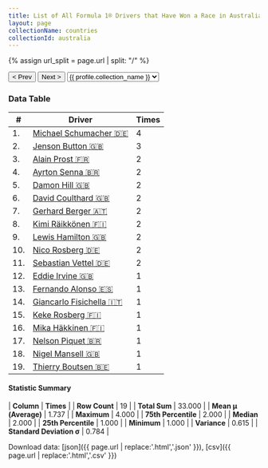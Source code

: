 ```yaml
---
title: List of All Formula 1® Drivers that Have Won a Race in Australia by Number of Times
layout: page
collectionName: countries
collectionId: australia
---
```


{% assign url_split = page.url | split: "/" %}
<div id="collection-navigation">
<button onclick="selector.options[selector.selectedIndex-1].value && (window.location = selector.options[selector.selectedIndex-1].value);">&lt; Prev</button>
<button onclick="selector.options[selector.selectedIndex+1].value && (window.location = selector.options[selector.selectedIndex+1].value);">Next &gt;</button>
<select id="selector" onchange="this.options[this.selectedIndex].value && (window.location = this.options[this.selectedIndex].value);">
  {% for collectionId in site.data[page.collectionName].refs %}
    {% if collectionId == page.collectionId %}
      {% assign selected = "selected" %}
    {% else %}
      {% assign selected = "" %}
    {% endif %}
    {% assign profile = site.data[page.collectionName][collectionId].profile %}
    <option value="/f1/{{ page.collectionName }}/{{ collectionId }}/{{ url_split[4] }}" {{ selected }}>{{ profile.collection_name }}</option>
  {% endfor %}
</select>
</div>

<canvas id="chart" width="400" height="180"></canvas>
<script>
var data = {
    "datasets": [
        {
            "backgroundColor": [
                "#9C8E8D",
                "#9C8E8D",
                "#9C8E8D",
                "#9C8E8D",
                "#9C8E8D",
                "#9C8E8D",
                "#9C8E8D",
                "#9C8E8D",
                "#9C8E8D",
                "#9C8E8D",
                "#9C8E8D",
                "#9C8E8D",
                "#9C8E8D",
                "#9C8E8D",
                "#9C8E8D",
                "#9C8E8D",
                "#9C8E8D",
                "#9C8E8D",
                "#9C8E8D"
            ],
            "borderColor": [
                "#1D181E",
                "#1D181E",
                "#1D181E",
                "#1D181E",
                "#1D181E",
                "#1D181E",
                "#1D181E",
                "#1D181E",
                "#1D181E",
                "#1D181E",
                "#1D181E",
                "#1D181E",
                "#1D181E",
                "#1D181E",
                "#1D181E",
                "#1D181E",
                "#1D181E",
                "#1D181E",
                "#1D181E"
            ],
            "borderWidth": 1,
            "data": [
                4.0,
                3.0,
                2.0,
                2.0,
                2.0,
                2.0,
                2.0,
                2.0,
                2.0,
                2.0,
                2.0,
                1.0,
                1.0,
                1.0,
                1.0,
                1.0,
                1.0,
                1.0,
                1.0
            ],
            "label": "Times"
        }
    ],
    "labels": [
        "Michael Schumacher",
        "Jenson Button",
        "Alain Prost",
        "Ayrton Senna",
        "Damon Hill",
        "David Coulthard",
        "Gerhard Berger",
        "Kimi Räikkönen",
        "Lewis Hamilton",
        "Nico Rosberg",
        "Sebastian Vettel",
        "Eddie Irvine",
        "Fernando Alonso",
        "Giancarlo Fisichella",
        "Keke Rosberg",
        "Mika Häkkinen",
        "Nelson Piquet",
        "Nigel Mansell",
        "Thierry Boutsen"
    ]
};
var options = {
  legend: {
    display: false
  },
  scales: {
    xAxes: [{
      ticks: {
        beginAtZero: true,
        maxRotation: 180,
        display: window.innerWidth > 800
      }
    }],
    yAxes: [{
      ticks: {
        beginAtZero: true
      }
    }]
  },
  onResize: function(chart, size) {
    chart.options.scales.xAxes[0].ticks.display = size.width > 800;
  }
};
var chart = new Chart("chart", {
    data: data,
    type: 'bar',
    options: options
});
</script>



### Data Table

| # | Driver | Times |
|--|--|--|
| 1. | [Michael Schumacher 🇩🇪](/f1/drivers/michael_schumacher) | 4 |
| 2. | [Jenson Button 🇬🇧](/f1/drivers/button) | 3 |
| 3. | [Alain Prost 🇫🇷](/f1/drivers/prost) | 2 |
| 4. | [Ayrton Senna 🇧🇷](/f1/drivers/senna) | 2 |
| 5. | [Damon Hill 🇬🇧](/f1/drivers/damon_hill) | 2 |
| 6. | [David Coulthard 🇬🇧](/f1/drivers/coulthard) | 2 |
| 7. | [Gerhard Berger 🇦🇹](/f1/drivers/berger) | 2 |
| 8. | [Kimi Räikkönen 🇫🇮](/f1/drivers/raikkonen) | 2 |
| 9. | [Lewis Hamilton 🇬🇧](/f1/drivers/hamilton) | 2 |
| 10. | [Nico Rosberg 🇩🇪](/f1/drivers/rosberg) | 2 |
| 11. | [Sebastian Vettel 🇩🇪](/f1/drivers/vettel) | 2 |
| 12. | [Eddie Irvine 🇬🇧](/f1/drivers/irvine) | 1 |
| 13. | [Fernando Alonso 🇪🇸](/f1/drivers/alonso) | 1 |
| 14. | [Giancarlo Fisichella 🇮🇹](/f1/drivers/fisichella) | 1 |
| 15. | [Keke Rosberg 🇫🇮](/f1/drivers/keke_rosberg) | 1 |
| 16. | [Mika Häkkinen 🇫🇮](/f1/drivers/hakkinen) | 1 |
| 17. | [Nelson Piquet 🇧🇷](/f1/drivers/piquet) | 1 |
| 18. | [Nigel Mansell 🇬🇧](/f1/drivers/mansell) | 1 |
| 19. | [Thierry Boutsen 🇧🇪](/f1/drivers/boutsen) | 1 |

#### Statistic Summary

| **Column** | **Times** |
| **Row Count** | 19 |
| **Total Sum** | 33.000 |
| **Mean μ (Average)** | 1.737 |
| **Maximum** | 4.000 |
| **75th Percentile** | 2.000 |
| **Median** | 2.000 |
| **25th Percentile** | 1.000 |
| **Minimum** | 1.000 |
| **Variance** | 0.615 |
| **Standard Deviation σ** | 0.784 |

Download data: [json]({{ page.url | replace:'.html','.json' }}), [csv]({{ page.url | replace:'.html','.csv' }})
